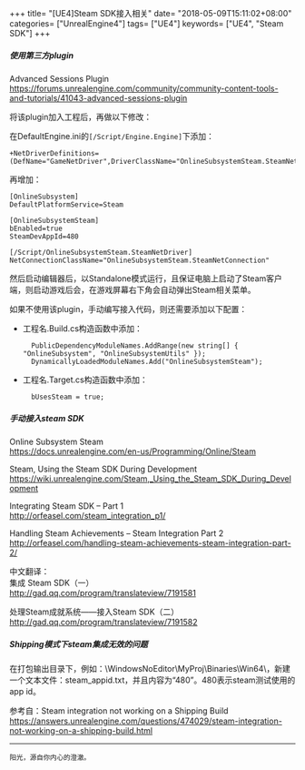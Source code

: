 +++
title= "[UE4]Steam SDK接入相关"
date= "2018-05-09T15:11:02+08:00"
categories= ["UnrealEngine4"]
tags= ["UE4"]
keywords= ["UE4", "Steam SDK"]
+++

##### 使用第三方plugin

Advanced Sessions Plugin  
https://forums.unrealengine.com/community/community-content-tools-and-tutorials/41043-advanced-sessions-plugin

将该plugin加入工程后，再做以下修改：

在DefaultEngine.ini的`[/Script/Engine.Engine]`下添加：

    +NetDriverDefinitions=(DefName="GameNetDriver",DriverClassName="OnlineSubsystemSteam.SteamNetDriver",DriverClassNameFallback="OnlineSubsystemUtils.IpNetDriver")

再增加：
    
    [OnlineSubsystem]
    DefaultPlatformService=Steam
     
    [OnlineSubsystemSteam]
    bEnabled=true
    SteamDevAppId=480

    [/Script/OnlineSubsystemSteam.SteamNetDriver]
    NetConnectionClassName="OnlineSubsystemSteam.SteamNetConnection"
    
然后启动编辑器后，以Standalone模式运行，且保证电脑上启动了Steam客户端，则启动游戏后会，在游戏屏幕右下角会自动弹出Steam相关菜单。

如果不使用该plugin，手动编写接入代码，则还需要添加以下配置：

+ 工程名.Build.cs构造函数中添加：

        PublicDependencyModuleNames.AddRange(new string[] { "OnlineSubsystem", "OnlineSubsystemUtils" });
        DynamicallyLoadedModuleNames.Add("OnlineSubsystemSteam");
  
+ 工程名.Target.cs构造函数中添加：

        bUsesSteam = true;

##### 手动接入steam SDK

Online Subsystem Steam  
https://docs.unrealengine.com/en-us/Programming/Online/Steam

Steam, Using the Steam SDK During Development  
https://wiki.unrealengine.com/Steam,_Using_the_Steam_SDK_During_Development

Integrating Steam SDK – Part 1  
http://orfeasel.com/steam_integration_p1/

Handling Steam Achievements – Steam Integration Part 2  
http://orfeasel.com/handling-steam-achievements-steam-integration-part-2/

中文翻译：  
集成 Steam SDK（一）  
http://gad.qq.com/program/translateview/7191581

处理Steam成就系统——接入Steam SDK（二）  
http://gad.qq.com/program/translateview/7191582

##### Shipping模式下steam集成无效的问题

在打包输出目录下，例如：\WindowsNoEditor\MyProj\Binaries\Win64\，新建一个文本文件：steam_appid.txt，并且内容为“480”。480表示steam测试使用的app id。

参考自：Steam integration not working on a Shipping Build  
https://answers.unrealengine.com/questions/474029/steam-integration-not-working-on-a-shipping-build.html

***
`阳光，源自你内心的澄澈。`